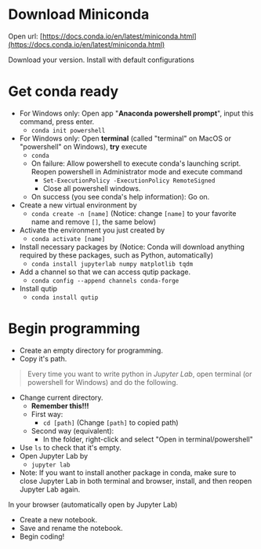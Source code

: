 Download Miniconda
===

Open url: [https://docs.conda.io/en/latest/miniconda.html](https://docs.conda.io/en/latest/miniconda.html)

Download your version. Install with default configurations

Get conda ready
===

* For Windows only: Open app "**Anaconda powershell prompt**", input this command, press enter.
  * `conda init powershell`
* For Windows only: Open **terminal** (called "terminal" on MacOS or "powershell" on Windows), **try** execute
  * `conda`
  * On failure: Allow powershell to execute conda's launching script. Reopen powershell in Administrator mode and execute command
    * `Set-ExecutionPolicy -ExecutionPolicy RemoteSigned`
    * Close all powershell windows.
  * On success (you see conda's help information): Go on.
* Create a new virtual environment by
  * `conda create -n [name]` (Notice: change `[name]` to your favorite name and remove `[]`, the same below)
* Activate the environment you just created by
  * `conda activate [name]`
* Install necessary packages by (Notice: Conda will download anything required by these packages, such as Python, automatically)
  * `conda install jupyterlab numpy matplotlib tqdm`
* Add a channel so that we can access qutip package.
  * `conda config --append channels conda-forge`
* Install qutip
  * `conda install qutip`

Begin programming
===

* Create an empty directory for programming.
* Copy it's path.

> Every time you want to write python in *Jupyter Lab*, open terminal (or powershell for Windows) and do the following.

* Change current directory.
  * **Remember this!!!**
  * First way:
    * `cd [path]` (Change `[path]` to copied path)
  * Second way (equivalent):
    * In the folder, right-click and select "Open in terminal/powershell"
* Use `ls` to check that it's empty.
* Open Jupyter Lab by
  * `jupyter lab`
* Note: If you want to install another package in conda, make sure to close Jupyter Lab in both terminal and browser, install, and then reopen Jupyter Lab again.

In your browser (automatically open by Jupyter Lab)

* Create a new notebook.
* Save and rename the notebook.
* Begin coding!
